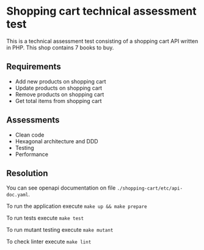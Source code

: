 # Shopping cart technical assessment test

This is a technical assessment test consisting of a shopping cart API written in PHP. This shop contains 7 books to buy.

## Requirements

- Add new products on shopping cart
- Update products on shopping cart
- Remove products on shopping cart
- Get total items from shopping cart

## Assessments

- Clean code
- Hexagonal architecture and DDD
- Testing
- Performance

## Resolution

You can see openapi documentation on file `./shopping-cart/etc/api-doc.yaml`.

To run the application execute `make up && make prepare`

To run tests execute `make test`

To run mutant testing execute `make mutant`

To check linter execute `make lint`